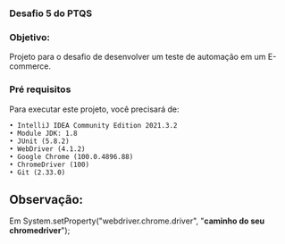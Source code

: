 ### Desafio 5 do PTQS

### Objetivo:
Projeto para o desafio de desenvolver um teste de automação em um E-commerce.

### Pré requisitos
Para executar este projeto, você precisará de:

	• IntelliJ IDEA Community Edition 2021.3.2
	• Module JDK: 1.8
	• JUnit (5.8.2)
	• WebDriver (4.1.2)
	• Google Chrome (100.0.4896.88)
	• ChromeDriver (100)
	• Git (2.33.0)


## Observação: 

Em System.setProperty("webdriver.chrome.driver", "**caminho do seu chromedriver**");

